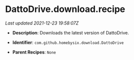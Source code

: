 # DattoDrive.download.recipe

_Last updated 2021-12-23 19:58:07Z_

- **Description**: Downloads the latest version of DattoDrive.

- **Identifier**: `com.github.homebysix.download.DattoDrive`

- **Parent Recipes**: `None`